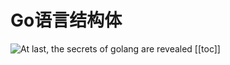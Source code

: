 # Go语言结构体

![At last, the secrets of golang are revealed](https://typora-1300715298.cos.ap-shanghai.myqcloud.com//blog20230301230835.png)
[[toc]]
